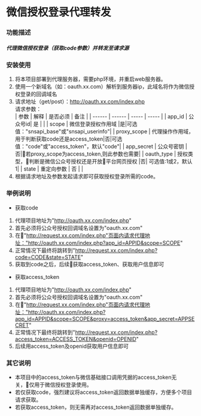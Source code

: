 # 微信授权登录代理转发

### 功能描述

##### 代理微信授权登录（获取code参数）并转发至请求源

### 安装使用

1. 将本项目部署到代理服务器，需要php环境，并重启web服务器。
2. 使用一个新域名（如：oauth.xx.com）解析到服务器ip，此域名将作为微信授权登录的回调域名
3. 请求地址（get/post）：http://oauth.xx.com/index.php <br/>
   请求参数：<br/>
   | 参数 | 解释 | 是否必须 | 备注 |
   | ------ | ------ | ----- | ----- |
   | app_id | 公众号id|   是   |       |
   | scope  | 微信登录授权作用域 |是|可选值："snsapi_base"或"snsapi_userinfo"|
   | proxy_scope | 代理操作作用域，用于判断获取code还是access_token|否|可选值："code"或"access_token"，默认"code"|
   | app_secret | 公众号密钥 |否|若proxy_scope为access_token,则此参数也需要|
   | oauth_type | 授权类型，判断是微信公众号授权还是开放平台网页授权 |否| 可选值:1或2，默认1|
   | state | 重定向参数 | 否 |   |
4. 根据请求地址及参数发起请求即可获取授权登录所需的code。

### 举例说明

* 获取code

1. 代理项目地址为"http://oauth.xx.com/index.php"
2. 首先必须将公众号授权回调域名设置为"oauth.xx.com"
3. 在"http://request.xx.com/index.php"页面内请求代理地址："http://oauth.xx.com/index.php?app_id=APPID&scope=SCOPE"
4. 正常情况下最终将跳转到"http://request.xx.com/index.php?code=CODE&state=STATE"
5. 获取到code之后，后续获取access_token、获取用户信息即可

* 获取access_token

1. 代理项目地址为"http://oauth.xx.com/index.php"
2. 首先必须将公众号授权回调域名设置为"oauth.xx.com"
3. 在"http://request.xx.com/index.php"页面内请求代理地址："http://oauth.xx.com/index.php?app_id=APPID&scope=SCOPE&proxy=access_token&app_secret=APPSECRET"
4. 正常情况下最终将跳转到"http://request.xx.com/index.php?access_token=ACCESS_TOKEN&openid=OPENID"
5. 后续用access_token及openid获取用户信息即可


### 其它说明

* 本项目中的access_token与微信基础接口调用凭据的access_token无关，仅用于微信授权登录使用。
* 若仅获取code，强烈建议将access_token返回数据单独缓存，方便多个项目请求获取。
* 若获取access_token，则无需再对access_token返回数据单独缓存。

